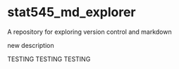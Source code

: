 # stat545_md_explorer
A repository for exploring version control and markdown

new description

TESTING TESTING TESTING
